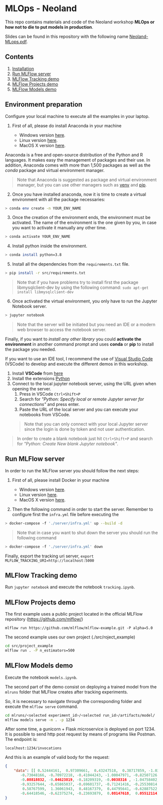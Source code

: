 # MLOps - Neoland

This repo contains materials and code of the Neoland workshop **MLOps or how not to die to put models in production**.

Slides can be found in this repository with the following name [Neoland-MLops.pdf](Neoland-MLops.pdf).

## Contents

1. [Installation](#installation)
1. [Run MLFlow server](#run-mlflow-server)
1. [MLFlow Tracking demo](#mlflow-tracking-demo)
1. [MLFlow Projects demo](#mlflow-projects-demo)
1. [MLFlow Models demo](#mlflow-models-demo)

## Environment preparation

Configure your local machine to execute all the examples in your laptop.

1. First of all, please do install Anaconda in your machine

    * Windows version [here](https://repo.anaconda.com/archive/Anaconda3-2018.12-Windows-x86_64.exe).
    * Linux version [here](https://repo.anaconda.com/archive/Anaconda3-2018.12-Linux-x86_64.sh).
    * MacOS X version [here](https://repo.anaconda.com/archive/Anaconda3-2018.12-MacOSX-x86_64.pkg).

Anaconda is a free and open-source distribution of the Python and R languages. It makes easy the management of packages and their use. In addition, Anaconda comes with more than 1,500 packages as well as the *conda* package and virtual environment manager. 
> Note that Anaconda is suggested as package and virtual environment manager, but you can use other managers such as [venv](https://docs.python.org/3/library/venv.html) and [pip](https://pip.pypa.io/en/stable/). 

2. Once you have installed anaconda, now it is time to create a virtual environment with all the package necessaries:

```bash
> conda env create -n YOUR_ENV_NAME
```

3. Once the creation of the environment ends, the environment must be activated. The name of the environment is the one given by you, in case you want to activate it manually any other time. 

```bash
> conda activate YOUR_ENV_NAME
```

4. Install python inside the environment.

```bash
> conda install python=3.8
```

5. Install all the dependencies from the `requirements.txt` file.

```bash
> pip install -r src/requirements.txt
```
>Note that if you have problems try to install first the package libmysqlclient-dev by using the following command: `sudo apt-get install libmysqlclient-dev`

6. Once activated the virtual environment, you only have to run the Jupyter Notebook server.

```bash
> jupyter notebook
```
> Note that the server will be initiated but you need an IDE or a modern web browser to access the notebook server.

Finally, if you want to *install any other library* you could **activate the environment** in another command prompt and uses **conda** or **pip** to install the package you needed.

If you want to use an IDE tool, I recommend the use of [Visual Studio Code](https://code.visualstudio.com/) (VSCode) to develop and execute the different demos in this workshop.

1. Install **VSCode** from [here](https://code.visualstudio.com/)
2. Install the extensions [Python](https://marketplace.visualstudio.com/items?itemName=ms-python.python)
3. Connect to the local jupyter notebook server, using the URL given when opening the server. 
    1. Press in VSCode `Ctrl+Shift+P`
    2. Search for *"Python: Specify local or remote Jupyter server for connections"* and press enter.
    3. Paste the URL of the local server and you can execute your notebooks from VSCode.
    > Note that you can only connect with your local Jupyter server since the login is done by token and not user authentication.

> In order to create a blank notebook just hit `Ctrl+Shift+P` and search for *"Python: Create New blank Jupyter notebook"*.

## Run MLFlow server

In order to run the MLFlow server you should follow the next steps:

1. First of all, please install Docker in your machine

    * Windows version [here](https://docs.docker.com/docker-for-windows/install/).
    * Linux version [here](https://docs.docker.com/install/).
    * MacOS X version [here](https://docs.docker.com/docker-for-mac/).

2. Then the following command in order to start the server. Remember to configure first the `infra.yml` file before executing the 

```bash
> docker-compose -f './server/infra.yml' up --build -d
```
> Note that in case you want to shut down the server you should run the following command
    
```bash
> docker-compose -f './server/infra.yml' down
```

Finally, export the tracking uri server, `export MLFLOW_TRACKING_URI=http://localhost:5000`

## MLFlow Tracking demo
Run ``jupyter notebook`` and execute the notebook ``tracking.ipynb``.

## MLFlow Projects demo
The first example uses a public project located in the official MLFlow repository (https://github.com/mlflow/)

``mlflow run https://github.com/mlflow/mlflow-example.git -P alpha=5.0``

The second example uses our own project (./src/roject_example)

```bash
cd src/project_example
mlflow run . -P n_estimators=500
```

## MLFlow Models demo
Execute the notebook ``models.ipynb``.

The second part of the demo consist on deploying a trained model from the ``mlruns`` folder that MLFlow creates after tracking experiments.

So, it is necessary to navigate through the corresponding folder and execute the ``mlflow serve`` command.

```bash
cd mlruns/<selected experiment_id>/<selected run_id>/artifacts/model/
mlflow models serve -m . -p 1234
```

After some time, a gunicorn + Flask microservice is deployed on port 1234. It is possible to send http post request by means of programs like Postman. The endpoint is:

``localhost:1234/invocations``

And this is an example of valid body for the request:

```json
{
	"data": [[ 0.52444161,  0.97309661,  0.43247518,  0.38717859, -1.03377319,
       -0.73048166, -0.70972218, -0.41044243, -1.00047971, -0.82507126,
       -0.08818832, -0.04623819, -0.18209319, -0.0038316 , -1.04758402,
       -0.93257644, -0.65865037, -0.69601737, -0.71241416, -0.25530814,
        0.58767599,  1.36061943,  0.48167379,  0.44795641, -0.62887522,
       -0.64418546, -0.62375274, -0.23693879,  0.08147618,  0.05512114]]
}
```